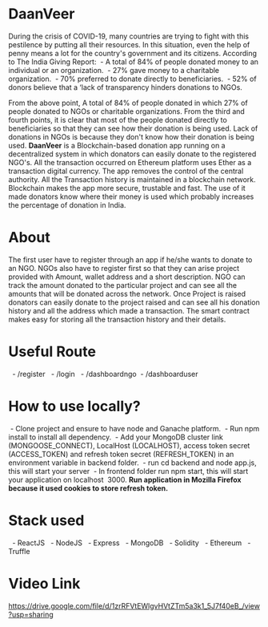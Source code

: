 # DaanVeer
During the crisis of COVID-19, many countries are trying to fight with this pestilence by putting all their resources. In this situation, even the help of penny means a lot for the country's government and its citizens. According to The India Giving Report:
 - A total of 84% of people donated money to an individual or an organization.
 - 27% gave money to a charitable organization.
 - 70% preferred to donate directly to beneficiaries.
 - 52% of donors believe that a ‘lack of transparency hinders donations to NGOs.

From the above point, A total of 84% of people donated in which 27% of people donated to NGOs or charitable organizations. From the third and fourth points, it is clear that most of the people donated directly to beneficiaries so that they can see how their donation is being used. Lack of donations in NGOs is because they don't know how their donation is being used.
**DaanVeer** is a Blockchain-based donation app running on a decentralized system in which donators can easily donate to the registered NGO's. All the transaction occurred on Ethereum platform uses Ether as a transaction digital currency. The app removes the control of the central authority. All the Transaction history is maintained in a blockchain network. Blockchain makes the app more secure, trustable and fast. The use of it made donators know where their money is used which probably increases the percentage of donation in India.
# About
The first user have to register through an app if he/she wants to donate to an NGO. NGOs also have to register first so that they can arise project provided with Amount, wallet address and a short description. NGO can track the amount donated to the particular project and can see all the amounts that will be donated across the network. Once Project is raised donators can easily donate to the project raised and can see all his donation history and all the address which made a transaction.
The smart contract makes easy for storing all the transaction history and their details.

# Useful Route
  - /register
  - /login
  - /dashboardngo
  - /dashboarduser

# How to use locally?
 - Clone project and ensure to have node and Ganache platform.
 - Run npm install to install all dependency.
 - Add your MongoDB cluster link (MONGOOSE_CONNECT), LocalHost (LOCALHOST), access token secret (ACCESS_TOKEN) and refresh token secret (REFRESH_TOKEN) in an environment variable in backend folder.
 - run cd backend and node app.js, this will start your server
 - In frontend folder run npm start, this will start your application on localhost  3000.
**Run application in Mozilla Firefox because it used cookies to store refresh token.**

# Stack used
  - ReactJS
  - NodeJS
  - Express
  - MongoDB
  - Solidity
  - Ethereum
  - Truffle
# Video Link
https://drive.google.com/file/d/1zrRFVtEWlgvHVtZTm5a3k1_5J7f40eB_/view?usp=sharing
